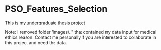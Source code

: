 # PSO_Features_Selection
This is my undergraduate thesis project

Note: I removed folder 'Images/.." that contained my data input for medical ethics reason. Contact me personally if you are interested to collaborate in this project and need the data. 
